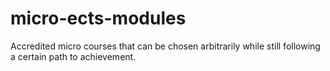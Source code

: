 # micro-ects-modules
Accredited micro courses that can be chosen arbitrarily while still following a certain path to achievement.
